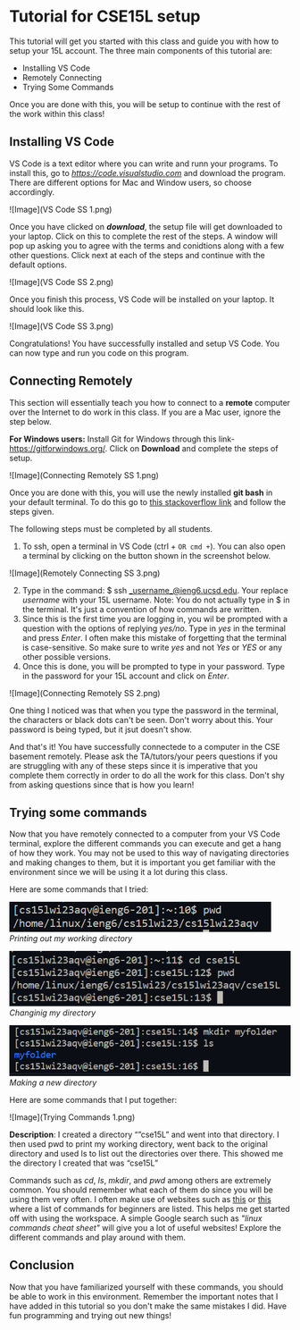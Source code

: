 # Tutorial for CSE15L setup

This tutorial will get you started with this class and guide you with how to setup your 15L account. The three main components of this tutorial are: 

- Installing VS Code
- Remotely Connecting
- Trying Some Commands

Once you are done with this, you will be setup to continue with the rest of the work within this class!

## Installing VS Code

VS Code is a text editor where you can write and runn your programs. To install this, go to _https://code.visualstudio.com_ and download the program. There are different options for Mac and Window users, so choose accordingly. 

![Image](VS Code SS 1.png)

Once you have clicked on **_download_**, the setup file will get downloaded to your laptop. Click on this to complete the rest of the steps. A window will pop up asking you to agree with the terms and conidtions along with a few other questions. Click next at each of the steps and continue with the default options.

![Image](VS Code SS 2.png)

Once you finish this process, VS Code will be installed on your laptop. It should look like this.

![Image](VS Code SS 3.png)

Congratulations! You have successfully installed and setup VS Code. You can now type and run you code on this program.

## Connecting Remotely

This section will essentially teach you how to connect to a **remote** computer over the Internet to do work in this class. If you are a Mac user, ignore the step below.

**For Windows users:** 
Install Git for Windows through this link- https://gitforwindows.org/. Click on **Download** and complete the steps of setup.

![Image](Connecting Remotely SS 1.png)

Once you are done with this, you will use the newly installed **git bash** in your default terminal. To do this go to [this stackoverflow link](https://tinyurl.com/2kmfhnsb) and follow the steps given.

The following steps must be completed by all students.

1.  To ssh, open a terminal in VS Code (ctrl + ` OR cmd + `). You can also open a terminal by clicking on the button shown in the screenshot below. 

![Image](Remotely Connecting SS 3.png)

2.  Type in the command: $ ssh _username_@ieng6.ucsd.edu. Your replace _username_ with your 15L username. Note: You do not actually type in $ in the terminal. It's just a convention of how commands are written.
3.  Since this is the first time you are logging in, you wil be prompted with a question with the options of replying _yes/no_. Type in _yes_ in the terminal and press _Enter_. I often make this mistake of forgetting that the terminal is case-sensitive. So make sure to write _yes_ and not _Yes_ or _YES_ or any other possible versions. 
4.  Once this is done, you will be prompted to type in your password. Type in the password for your 15L account and click on _Enter_. 

![Image](Connecting Remotely SS 2.png)

One thing I noticed was that when you type the password in the terminal, the characters or black dots can't be seen. Don't worry about this. Your password is being typed, but it jsut doesn't show.

And that's it! You have successfully connectede to a computer in the CSE basement remotely. Please ask the TA/tutors/your peers questions if you are struggling with any of these steps since it is imperative that you complete them correctly in order to do all the work for this class. Don't shy from asking questions since that is how you learn!

## Trying some commands

Now that you have remotely connected to a computer from your VS Code terminal, explore the different commands you can execute and get a hang of how they work. You may not be used to this way of navigating directories and making changes to them, but it is important you get familiar with the environment since we will be using it a lot during this class. 

Here are some commands that I tried:

![Image](pwd1.png)
_Printing out my working directory_

![Image](cd.png)
_Changinig my directory_

![Image](mkdir.png)
_Making a new directory_ 

Here are some commands that I put together:

![Image](Trying Commands 1.png)

**Description**: I created a directory  “”cse15L” and went into that directory. I then used pwd to print my working directory, went back to the original directory and used ls to list out the directories over there. This showed me the directory I created that was “cse15L”

Commands such as _cd_, _ls_, _mkdir_, and _pwd_ among others are extremely common. You should remember what each of them do since you will be using them very often. I often make use of websites such as [this](https://maker.pro/linux/tutorial/basic-linux-commands-for-beginners) or [this](https://www.digitalocean.com/community/tutorials/linux-commands) where a list of commands for beginners are listed. This helps me get started off with using the workspace. A simple Google search such as _"linux commands cheat sheet"_ will give you a lot of useful websites! Explore the different commands and play around with them.

## Conclusion

Now that you have familiarized yourself with these commands, you should be able to work in this environment. Remember the important notes that I have added in this tutorial so you don't make the same mistakes I did. Have fun programming and trying out new things!
